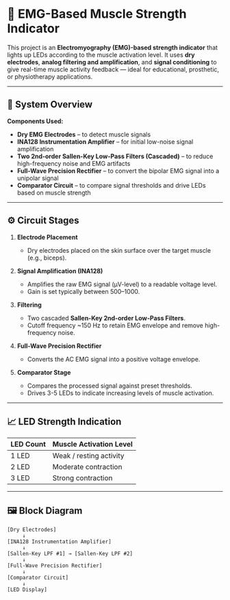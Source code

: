 # 💪 EMG-Based Muscle Strength Indicator

This project is an **Electromyography (EMG)-based strength indicator** that lights up LEDs according to the muscle activation level. It uses **dry electrodes**, **analog filtering and amplification**, and **signal conditioning** to give real-time muscle activity feedback — ideal for educational, prosthetic, or physiotherapy applications.

---

## 🔧 System Overview

**Components Used:**
- **Dry EMG Electrodes** – to detect muscle signals
- **INA128 Instrumentation Amplifier** – for initial low-noise signal amplification
- **Two 2nd-order Sallen-Key Low-Pass Filters (Cascaded)** – to reduce high-frequency noise and EMG artifacts
- **Full-Wave Precision Rectifier** – to convert the bipolar EMG signal into a unipolar signal
- **Comparator Circuit** – to compare signal thresholds and drive LEDs based on muscle strength

---

## ⚙️ Circuit Stages

1. **Electrode Placement**
   - Dry electrodes placed on the skin surface over the target muscle (e.g., biceps).

2. **Signal Amplification (INA128)**
   - Amplifies the raw EMG signal (µV-level) to a readable voltage level.
   - Gain is set typically between 500–1000.

3. **Filtering**
   - Two cascaded **Sallen-Key 2nd-order Low-Pass Filters**.
   - Cutoff frequency ~150 Hz to retain EMG envelope and remove high-frequency noise.

4. **Full-Wave Precision Rectifier**
   - Converts the AC EMG signal into a positive voltage envelope.

5. **Comparator Stage**
   - Compares the processed signal against preset thresholds.
   - Drives 3-5 LEDs to indicate increasing levels of muscle activation.

---



## 📈 LED Strength Indication

| LED Count | Muscle Activation Level |
|-----------|--------------------------|
| 1 LED     | Weak / resting activity  |
| 2 LED  | Moderate contraction     |
| 3 LED  | Strong contraction       |

---

## 🖼️ Block Diagram

```plaintext
[Dry Electrodes] 
     ↓
[INA128 Instrumentation Amplifier]
     ↓
[Sallen-Key LPF #1] → [Sallen-Key LPF #2]
     ↓
[Full-Wave Precision Rectifier]
     ↓
[Comparator Circuit]
     ↓
[LED Display]
